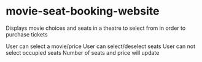 # movie-seat-booking-website
Displays movie choices and seats in a theatre to select from in order to purchase tickets

User can select a movie/price
User can select/deselect seats
User can not select occupied seats
Number of seats and price will update
